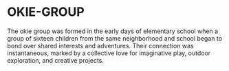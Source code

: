 # OKIE-GROUP

The okie group was formed in the early days of elementary school
when a group of sixteen children from the same neighborhood and
school began to bond over shared interests and adventures. Their
connection was instantaneous, marked by a collective love for
imaginative play, outdoor exploration, and creative projects.
